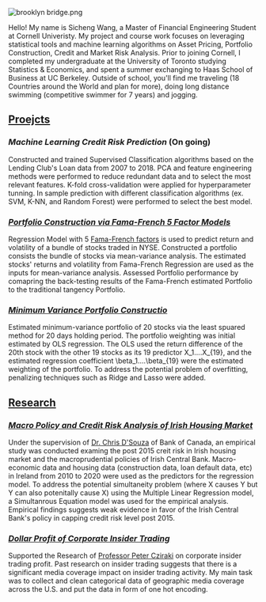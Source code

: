 
![brooklyn bridge.png](https://s2.loli.net/2023/05/04/dZm6KRfsXtV1YGv.png)

Hello! My name is Sicheng Wang, a Master of Financial Engineering Student at Cornell Univeristy. My project and course work focuses on leveraging statistical tools and machine learning algorithms on Asset Pricing, Portfolio Construction, Credit and Market Risk Analysis. Prior to joining Cornell, I completed my undergraduate at the University of Toronto studying Statistics & Economics, and spent a summer exchanging to Haas School of Business at UC Berkeley. Outside of school, you'll find me traveling (18 Countries around the World and plan for more), doing long distance swimming (competitive swimmer for 7 years) and jogging.

## <ins>Proejcts</ins>

### *Machine Learning Credit Risk Prediction* (On going)
Constructed and trained Supervised Classification algorithms based on the Lending Club's Loan data from 2007 to 2018. PCA and feature engineering methods were performed to reduce redundant data and to select the most relevant features. K-fold cross-validation were applied for hyperparameter tunning. In sample prediction with different classification algorithms (ex. SVM, K-NN, and Random Forest) were performed to select the best model.   

### [*Portfolio Construction via Fama-French 5 Factor Models*](https://github.com/wangsic4/Sicheng-personal-website/blob/main/Fama-French%205%20Factor%20Estimation/Fama-French%20Five%20Factor%20Model.pdf)
Regression Model with 5 [Fama-French factors](https://mba.tuck.dartmouth.edu/pages/faculty/ken.french/data_library.html) is used to predict return and volatility of a bundle of stocks traded in NYSE. Constructed a portfolio consists the bundle of stocks via mean-variance analysis. The estimated stocks' returns and volatility from Fama-French Regression are used as the inputs for mean-variance analysis. Assessed Portfolio performance by comapring the back-testing results of the Fama-French estimated Portfolio to the traditional tangency Portfolio.

### [*Minimum Variance Portfolio Constructio*](https://github.com/wangsic4/Sicheng-personal-website/blob/main/Minimum%20Variance%20Portfolio%20Estimation/Minimum%20Variance%20Portfolio%20Construction.ipynb)
Estimated minimum-variance portfolio of 20 stocks via the least spuared method for 20 days holding period. The portfolio weighting was initial estimated by OLS regression. The OLS used the return difference of the 20th stock with the other 19 stocks as its 19 predictor X_1....X_{19}, and the estimated regression coefficient \beta_1....\beta_{19} were the estimated weighting of the portfolio. To address the potential problem of overfitting, penalizing techniques such as Ridge and Lasso were added.


## <ins>Research</ins>

### [*Macro Policy and Credit Risk Analysis of Irish Housing Market*](https://github.com/wangsic4/Sicheng-personal-website/blob/main/Credit%20Risk%20Analysis%20of%20Irish%20Housing%20Market/Report.pdf)
Under the supervision of [Dr. Chris D'Souza](https://www.bankofcanada.ca/profile/chris-dsouza/) of Bank of Canada, an empirical study was conducted examing the post 2015 creit risk in Irish housing market and the macroprudential policies of Irish Central Bank. Macro-economic data and housing data (construction data, loan default data, etc) in Ireland from 2010 to 2020 were used as the predictors for the regression model. To address the potential simultaneity problem (where X causes Y but Y can also potenitally cause X) using the Multiple Linear Regression model, a Simultanrous Equation model was used for the empirical analysis. Empirical findings suggests weak evidence in favor of the Irish Central Bank's policy in capping credit risk level post 2015.

### [*Dollar Profit of Corporate Insider Trading*](https://papers.ssrn.com/sol3/papers.cfm?abstract_id=2887628)
Supported the Research of [Professor Peter Cziraki](https://sites.google.com/site/petercziraki/) on corporate insider trading profit. Past research on insider trading suggests that there is a significant media coverage impact on insider trading activity. My main task was to collect and clean categorical data of geographic media coverage across the U.S. and put the data in form of one hot encoding.
